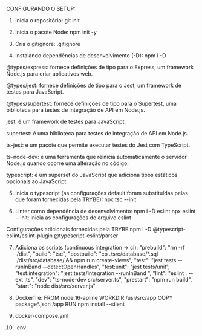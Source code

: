 CONFIGURANDO O SETUP:

01. Inicia o repositório:
git init 

02. Inicia o pacote Node:
npm init -y

03. Cria o gitignore:
.gitignore
04. Instalando dependências de desenvolvimento (-D):
  npm i -D

  @types/express: fornece definições de tipo para o Express, um framework Node.js para criar aplicativos web.

  @types/jest: fornece definições de tipo para o Jest, um framework de testes para JavaScript.

  @types/supertest: fornece definições de tipo para o Supertest, uma biblioteca para testes de integração de API em Node.js.

  jest: é um framework de testes para JavaScript.

  supertest: é uma biblioteca para testes de integração de API em Node.js.

  ts-jest: é um pacote que permite executar testes do Jest com TypeScript.

  ts-node-dev: é uma ferramenta que reinicia automaticamente o servidor Node.js quando ocorre uma alteração no código.

  typescript: é um superset do JavaScript que adiciona tipos estáticos opcionais ao JavaScript.

05. Inicia o typescript (as configurações default foram substituídas pelas que foram fornecidas pela TRYBE):
npx tsc --init

06. Linter como dependência de desenvolvimento:
npm i -D eslint
npx eslint --init: inicia as configurações do arquivo eslint

  Configurações adicionais fornecidas pela TRYBE
  npm i -D
  @typescript-eslint/eslint-plugin 
  @typescript-eslint/parser

07. Adiciona os scripts (continuous integration -> ci):
  "prebuild": "rm -rf ./dist",
  "build": "tsc",
  "postbuild": "cp ./src/database/*.sql ./dist/src/database/ && npm run create-views",
  "test": "jest tests --runInBand --detectOpenHandles",
  "test:unit": "jest tests/unit",
  "test:integration": "jest tests/integration --runInBand ",
  "lint": "eslint . --ext .ts",
  "dev": "ts-node-dev src/server.ts",
  "prestart": "npm run build",
  "start": "node dist/src/server.js"

08. Dockerfile:
  FROM node:16-apline
  WORKDIR /usr/src/app
  COPY package*.json /app
  RUN npm install --silent

09. docker-compose.yml

10. .env